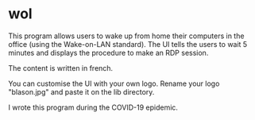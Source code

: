 # wol

This program allows users to wake up from home their computers in the office (using the Wake-on-LAN standard). The UI tells the users to wait 5 minutes and displays the procedure to make an RDP session.

The content is written in french.

You can customise the UI with your own logo. Rename your logo "blason.jpg" and paste it on the lib directory.

I wrote this program during the COVID-19 epidemic.

